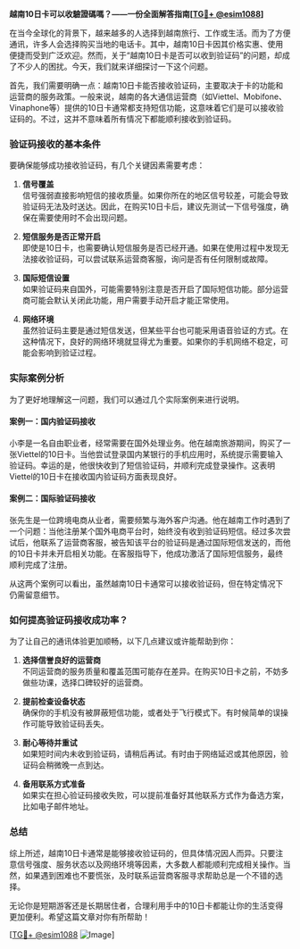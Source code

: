 **越南10日卡可以收驗證碼嗎？——一份全面解答指南[[TG💪+ @esim1088](https://t.me/s/esim1088)]**

在当今全球化的背景下，越来越多的人选择到越南旅行、工作或生活。而为了方便通讯，许多人会选择购买当地的电话卡。其中，越南10日卡因其价格实惠、使用便捷而受到广泛欢迎。然而，关于“越南10日卡是否可以收到验证码”的问题，却成了不少人的困扰。今天，我们就来详细探讨一下这个问题。

首先，我们需要明确一点：越南10日卡能否接收验证码，主要取决于卡的功能和运营商的服务政策。一般来说，越南的各大通信运营商（如Viettel、Mobifone、Vinaphone等）提供的10日卡通常都支持短信功能，这意味着它们是可以接收验证码的。不过，这并不意味着所有情况下都能顺利接收到验证码。

### 验证码接收的基本条件

要确保能够成功接收验证码，有几个关键因素需要考虑：

1. **信号覆盖**  
   信号强弱直接影响短信的接收质量。如果你所在的地区信号较差，可能会导致验证码无法及时送达。因此，在购买10日卡后，建议先测试一下信号强度，确保在需要使用时不会出现问题。

2. **短信服务是否正常开启**  
   即使是10日卡，也需要确认短信服务是否已经开通。如果在使用过程中发现无法接收验证码，可以尝试联系运营商客服，询问是否有任何限制或故障。

3. **国际短信设置**  
   如果验证码来自国外，可能需要特别注意是否开启了国际短信功能。部分运营商可能会默认关闭此功能，用户需要手动开启才能正常使用。

4. **网络环境**  
   虽然验证码主要是通过短信发送，但某些平台也可能采用语音验证的方式。在这种情况下，良好的网络环境就显得尤为重要。如果你的手机网络不稳定，可能会影响到验证过程。

### 实际案例分析

为了更好地理解这一问题，我们可以通过几个实际案例来进行说明。

#### 案例一：国内验证码接收
小李是一名自由职业者，经常需要在国外处理业务。他在越南旅游期间，购买了一张Viettel的10日卡。当他尝试登录国内某银行的手机应用时，系统提示需要输入验证码。幸运的是，他很快收到了短信验证码，并顺利完成登录操作。这表明Viettel的10日卡在接收国内验证码方面表现良好。

#### 案例二：国际验证码接收
张先生是一位跨境电商从业者，需要频繁与海外客户沟通。他在越南工作时遇到了一个问题：当他注册某个国外电商平台时，始终没有收到验证码短信。经过多次尝试后，他联系了运营商客服，被告知该平台的验证码是通过国际短信发送的，而他的10日卡并未开启相关功能。在客服指导下，他成功激活了国际短信服务，最终顺利完成了注册。

从这两个案例可以看出，虽然越南10日卡通常可以接收验证码，但在特定情况下仍需留意细节。

### 如何提高验证码接收成功率？

为了让自己的通讯体验更加顺畅，以下几点建议或许能帮助到你：

1. **选择信誉良好的运营商**  
   不同运营商的服务质量和覆盖范围可能存在差异。在购买10日卡之前，不妨多做些功课，选择口碑较好的运营商。

2. **提前检查设备状态**  
   确保你的手机没有被屏蔽短信功能，或者处于飞行模式下。有时候简单的误操作可能导致验证码丢失。

3. **耐心等待并重试**  
   如果短时间内未收到验证码，请稍后再试。有时由于网络延迟或其他原因，验证码会稍微晚一点到达。

4. **备用联系方式准备**  
   如果实在担心验证码接收失败，可以提前准备好其他联系方式作为备选方案，比如电子邮件地址。

### 总结

综上所述，越南10日卡通常是能够接收验证码的，但具体情况因人而异。只要注意信号强度、服务状态以及网络环境等因素，大多数人都能顺利完成相关操作。当然，如果遇到困难也不要慌张，及时联系运营商客服寻求帮助总是一个不错的选择。

无论你是短期游客还是长期居住者，合理利用手中的10日卡都能让你的生活变得更加便利。希望这篇文章对你有所帮助！

[[TG💪+ @esim1088](https://t.me/s/esim1088) ![Image](https://i.postimg.cc/4NQfJmqS/Snipaste-2025-05-13-00-14-12.png)]